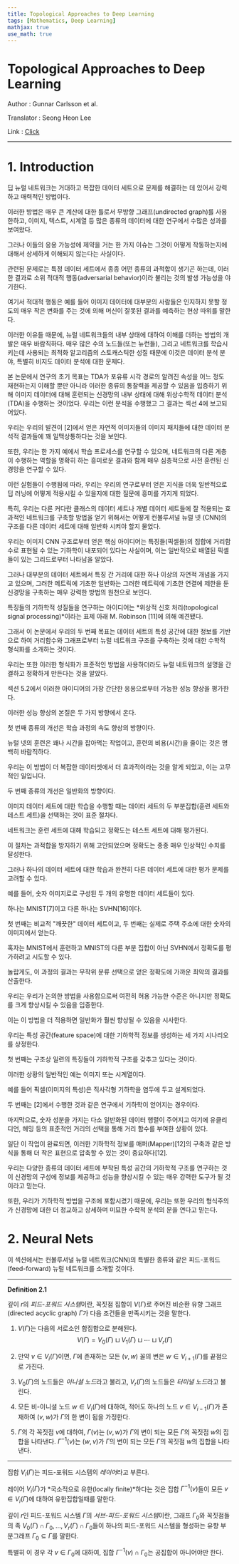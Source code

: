 ```yaml
---
title: Topological Approaches to Deep Learning
tags: [Mathematics, Deep Learning]
mathjax: true
use_math: true
---
```

# Topological Approaches to Deep Learning

Author : Gunnar Carlsson et al.

Translator : Seong Heon Lee

Link : [Click](https://arxiv.org/pdf/1811.01122.pdf)

---

# 1. Introduction




딥 뉴럴 네트워크는 거대하고 복잡한 데이터 세트으로 문제를 해결하는 데 있어서 강력하고 매력적인 방법이다. 

이러한 방법은 매우 큰 계산에 대한 틀로서 무방향 그래프(undirected graph)를 사용한하고, 이미지, 텍스트, 시계열 등 많은 종류의 데이터에 대한 연구에서 수많은 성과를 보여왔다.

그러나 이들의 응용 가능성에 제약을 거는 한 가지 이슈는 그것이 어떻게 작동하는지에 대해서 상세하게 이해되지 않는다는 사실이다.

관련된 문제로는 특정 데이터 세트에서 종종 어떤 종류의 과적합이 생기곤 하는데, 이러한 결과로 소위 적대적 행동(adversarial behavior)이라 불리는 것의 발생 가능성을 야기한다. 

여기서 적대적 행동은 예를 들어 이미지 데이터에 대부분의 사람들은 인지하지 못할 정도의 매우 작은 변화를 주는 것에 의해 머신이 잘못된 결과를 예측하는 현상 따위를 말한다.

이러한 이유들 때문에, 뉴럴 네트워크들의 내부 상태에 대하여 이해를 더하는 방법의 개발은 매우 바람직하다.
매우 많은 수의 노드들(또는 뉴런들), 그리고 네트워크를 학습시키는데 사용되는 최적화 알고리즘의 스토캐스틱한 성질 때문에 이것은 데이터 분석 분야, 특별히 비지도 데이터 분석에 대한 문제다.

본 논문에서 연구의 초기 목표는 TDA가 포유류 시각 경로의 알려진 속성을 어느 정도 재현하는지 이해할 뿐만 아니라 이러한 종류의 통찰력을 제공할 수 있음을 입증하기 위해 이미지 데이터에 대해 훈련되는 신경망의 내부 상태에 대해 위상수학적 데이터 분석(TDA)을 수행하는 것이었다.
우리는 이런 분석을 수행했고 그 결과는 섹선 4에 보고되어있다.

우리는 우리의 발견이 [2]에서 얻은 자연적 이미지들의 이미지 패치들에 대한 데이터 분석적 결과들에 꽤 일맥상통하다는 것을 보인다.

또한, 우리는 한 가지 예에서 학습 프로세스를 연구할 수 있으며, 네트워크의 다른 계층이 수행하는 역할을 명확히 하는 흥미로운 결과와 함께 매우 심층적으로 사전 훈련된 신경망을 연구할 수 있다.







이런 실험들이 수행됨에 따라, 우리는 우리의 연구로부터 얻은 지식을 더욱 일반적으로 딥 러닝에 어떻게 적용시킬 수 있을지에 대한 질문에 흥미를 가지게 되었다.

특히, 우리는 다른 커다란 클래스의 데이터 세트나 개별 데이터 세트들에 잘 적용되는 효과적인 네트워크를 구축할 방법을 얻기 위해서는 어떻게 컨볼루셔널 뉴럴 넷 (CNN)의 구조를 다른 데이터 세트에 대해 일반화 시켜야 할지 물었다.

우리는 이미지 CNN 구조로부터 얻은 핵심 아이디어는 특징들(픽셀들)의 집합에 거리함수로 표현될 수 있는 기하학이 내포되어 있다는 사실이며, 이는 일반적으로 배열된 픽셀들이 있는 그리드로부터 나타남을 알았다.

그러나 대부분의 데이터 세트에서 특징 간 거리에 대한 하나 이상의 자연적 개념을 가지고 있으며, 그러한 메트릭에 기초한 일반화는 그러한 메트릭에 기초한 연결에 제한을 둔 신경망을 구축하는 매우 강력한 방법의 원천으로 보인다.

특징들의 기하학적 성질들을 연구하는 아이디어는 *위상적 신호 처리(topological signal processing)*이라는 표제 아래 M. Robinson [11]에 의해 예견됐다.

그래서 이 논문에서 우리의 두 번째 목표는 데이터 세트의 특성 공간에 대한 정보를 기반으로 하여 거리함수와 그래프로부터 뉴럴 네트워크 구조를 구축하는 것에 대한 수학적 형식화를 소개하는 것이다.

우리는 또한 이러한 형식화가 표준적인 방법을 사용하더라도 뉴럴 네트워크의 설명을 간결하고 정확하게 만든다는 것을 알았다.

섹션 5.2에서 이러한 아이디어의 가장 간단한 응용으로부터 가능한 성능 향상을 평가한다.

이러한 성능 향상의 본질은 두 가지 방향에서 온다.

첫 번째 종류의 개선은 학습 과정의 속도 향상의 방향이다. 

뉴럴 넷의 훈련은 꽤나 시간을 잡아먹는 작업이고, 훈련의 비용(시간)을 줄이는 것은 명백히 바람직하다.

우리는 이 방법이 더 복잡한 데이터셋에서 더 효과적이라는 것을 알게 되었고, 이는 고무적인 일입니다. 

두 번째 종류의 개선은 일반화의 방향이다.

이미지 데이터 세트에 대한 학습을 수행할 때는 데이터 세트의 두 부분집합(훈련 세트와 테스트 세트)을 선택하는 것이 표준 절차다. 

네트워크는 훈련 세트에 대해 학습되고 정확도는 테스트 세트에 대해 평가된다.

 이 절차는 과적합을 방지하기 위해 고안되었으며 정확도는 종종 매우 인상적인 수치를 달성한다.

 그러나 하나의 데이터 세트에 대한 학습과 완전히 다른 데이터 세트에 대한 평가 문제를 고려할 수 있다. 

예를 들어, 숫자 이미지로로 구성된 두 개의 유명한 데이터 세트들이 있다. 

하나는 MNIST[7]이고 다른 하나는 SVHN[16]이다.

첫 번째는 비교적 "깨끗한" 데이터 세트이고, 두 번째는 실제로 주택 주소에 대한 숫자의 이미지에서 얻는다. 

혹자는 MNIST에서 훈련하고 MNIST의 다른 부분 집합이 아닌 SVHN에서 정확도를 평가하려고 시도할 수 있다. 

놀랍게도, 이 과정의 결과는 무작위 분류 선택으로 얻은 정확도에 가까운 최악의 결과를 산출한다. 

우리는 우리가 논의한 방법을 사용함으로써 여전히 허용 가능한 수준은 아니지만 정확도를 크게 향상시킬 수 있음을 입증한다.

이는 이 방법을 더 적용하면 일반화가 훨씬 향상될 수 있음을 시사한다.








우리는 특성 공간(feature space)에 대한 기하학적 정보를 생성하는 세 가지 시나리오를 상정한다.

첫 번째는 구조상 일련의 특징들이 기하학적 구조를 갖추고 있다는 것이다. 

이러한 상황의 일반적인 예는 이미지 또는 시계열이다. 

예를 들어 픽셀(이미지의 특성)은 직사각형 기하학을 염두에 두고 설계되었다. 

두 번째는 [2]에서 수행한 것과 같은 연구에서 기하학이 얻어지는 경우이다.

마지막으로, 숫자 성분을 가지는 다소 일반화된 데이터 행렬이 주어지고 여기에 유클리디언, 헤밍 등의 표준적인 거리의 선택을 통해 거리 함수를 부여한 상황이 있다.

일단 이 작업이 완료되면, 이러한 기하학적 정보를 매퍼(Mapper)[12]의 구축과 같은 방식을 통해 더 작은 표현으로 압축할 수 있는 것이 중요하다[12].

우리는 다양한 종류의 데이터 세트에 부착된 특성 공간의 기하학적 구조를 연구하는 것이 신경망의 구성에 정보를 제공하고 성능을 향상시킬 수 있는 매우 강력한 도구가 될 것이라고 믿는다. 

또한, 우리가 기하학적 방법을 구조에 포함시켰기 때문에, 우리는 또한 우리의 형식주의가 신경망에 대한 더 정교하고 상세하며 미묘한 수학적 분석의 문을 연다고 믿는다.




# 2. Neural Nets





이 섹션에서는 컨볼루셔널 뉴럴 네트워크(CNN)의 특별한 종류와 같은 피드-포워드(feed-forward) 뉴럴 네트워크를 소개할 것이다.



---

**Definition 2.1**

깊이 $r$의 *피드-포워드 시스템*이란, 꼭짓점 집합이 $V(\Gamma)$로 주어진 비순환 유향 그래프(directed acyclic graph) $\Gamma$가 다음 조건들을 만족시키는 것을 말한다.

1. $V(\Gamma)$는 다음의 서로소인 합집합으로 분해된다.
    $$V(\Gamma) = V_0(\Gamma) \sqcup V_1(\Gamma) \sqcup \cdots \sqcup V_r(\Gamma)$$

2. 만약 $v\in V_i(\Gamma)$이면, $\Gamma$에 존재하는 모든 $(v,w)$ 꼴의 변은 $w \in V_{i+1}(\Gamma)$를 끝점으로 가진다.

3. $V_0(\Gamma)$의 노드들은 *이니셜 노드*라고 불리고, $V_r(\Gamma)$의 노드들은 *터미널 노드*라고 불린다.

4. 모든 비-이니셜 노드 $w\in V_i(\Gamma)$에 대하여, 적어도 하나의 노드 $v \in V_{i-1}(\Gamma)$가 존재하여 $(v,w)$가 $\Gamma$의 한 변이 됨을 가정한다.

5. $\Gamma$의 각 꼭짓점 $v$에 대하여, $\Gamma(v)$는 $(v,w)$가 $\Gamma$의 변이 되는 모든 $\Gamma$의 꼭짓점 $w$의 집합을 나타낸다. $\Gamma^{-1}(v)$는 $(w,v)$가 $\Gamma$의 변이 되는 모든 $\Gamma$의 꼭짓점 $w$의 집합을 나타낸다.


---







집합 $V_i(\Gamma)$는 피드-포워드 시스템의 *레이어*라고 부른다.

레이어 $V_i(\Gamma)$가 *국소적으로 유한(locally finite)*하다는 것은 집합 $\Gamma^{-1}(v)$들이 모든 $v\in V_i(\Gamma)$에 대하여 유한집합일때를 말한다.

깊이 $r$인 피드-포워드 시스템 $\Gamma$의 *서브-피드-포워드 시스템*이란, 그래프 $\Gamma_0$와 꼭짓점들의 족 $V_0(\Gamma) \cap \Gamma_0, \ldots, V_r(\Gamma)\cap \Gamma_0$들이 하나의 피드-포워드 시스템을 형성하는 유향 부분그래프 $\Gamma_0 \subseteq \Gamma$를 말한다.

특별히 이 경우 각 $v\in \Gamma_0$에 대하여, 집합 $\Gamma^{-1}(v) \cap \Gamma_0$는 공집합이 아니어야만 한다.
